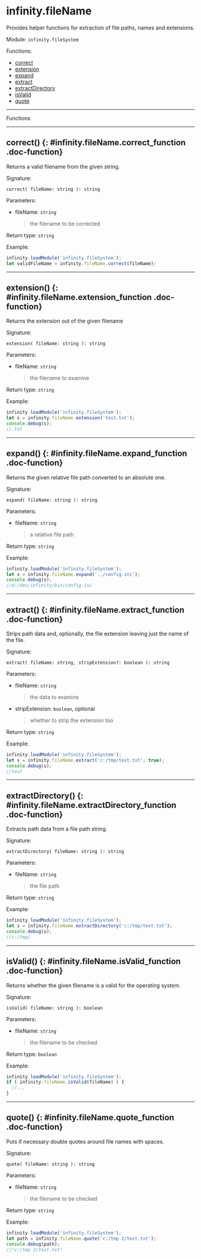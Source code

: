 ﻿# infinity.fileName

Provides helper functions for extraction of file paths, names and extensions.

Module: `infinity.fileSystem`

<div class="doc-toc" markdown="1">

<div class="doc-toc-heading">Functions:</div>

- [correct](#infinity.fileName.correct_function)
- [extension](#infinity.fileName.extension_function)
- [expand](#infinity.fileName.expand_function)
- [extract](#infinity.fileName.extract_function)
- [extractDirectory](#infinity.fileName.extractDirectory_function)
- [isValid](#infinity.fileName.isValid_function)
- [quote](#infinity.fileName.quote_function)

</div>

---

<div class="doc-heading">Functions</div>

---

## correct() {: #infinity.fileName.correct_function .doc-function}

Returns a valid filename from the given string.

Signature:
```
correct( fileName: string ): string
```

Parameters:

- fileName: `string`
  >the filename to be corrected


Return type: `string`

Example:

```typescript
infinity.loadModule('infinity.fileSystem');
let validFileName = infinity.fileName.correct(fileName);
```

---

## extension() {: #infinity.fileName.extension_function .doc-function}

Returns the extension out of the given filename

Signature:
```
extension( fileName: string ): string
```

Parameters:

- fileName: `string`
  >the filename to examine


Return type: `string`

Example:

```typescript
infinity.loadModule('infinity.fileSystem');
let s = infinity.fileName.extension('test.txt');
console.debug(s);
//.txt
```

---

## expand() {: #infinity.fileName.expand_function .doc-function}

Returns the given relative file path converted to an absolute one.

Signature:
```
expand( fileName: string ): string
```

Parameters:

- fileName: `string`
  >a relative file path


Return type: `string`

Example:

```typescript
infinity.loadModule('infinity.fileSystem');
let s = infinity.fileName.expand('../config.ini');
console.debug(s);
//d:/dev/infinity/bin/config.ini
```

---

## extract() {: #infinity.fileName.extract_function .doc-function}

Strips path data and, optionally, the file extension leaving just the name of the file.

Signature:
```
extract( fileName: string, stripExtension?: boolean ): string
```

Parameters:

- fileName: `string`
  >the data to examine

- stripExtension: `boolean`, optional
  >whether to strip the extension too


Return type: `string`

Example:

```typescript
infinity.loadModule('infinity.fileSystem');
let s = infinity.fileName.extract('c:/tmp/test.txt', true);
console.debug(s);
//test
```

---

## extractDirectory() {: #infinity.fileName.extractDirectory_function .doc-function}

Extracts path data from a file path string.

Signature:
```
extractDirectory( fileName: string ): string
```

Parameters:

- fileName: `string`
  >the file path


Return type: `string`

Example:

```typescript
infinity.loadModule('infinity.fileSystem');
let s = infinity.fileName.extractDirectory('c:/tmp/test.txt');
console.debug(s);
//c:/tmp/
```

---

## isValid() {: #infinity.fileName.isValid_function .doc-function}

Returns whether the given filename is a valid for the operating system.

Signature:
```
isValid( fileName: string ): boolean
```

Parameters:

- fileName: `string`
  >the filename to be checked


Return type: `boolean`

Example:

```typescript
infinity.loadModule('infinity.fileSystem');
if ( infinity.fileName.isValid(fileName) ) {
  //...
}
```

---

## quote() {: #infinity.fileName.quote_function .doc-function}

Puts if necessary double quotes around file names with spaces.

Signature:
```
quote( fileName: string ): string
```

Parameters:

- fileName: `string`
  >the filename to be checked


Return type: `string`

Example:

```typescript
infinity.loadModule('infinity.fileSystem');
let path = infinity.fileName.quote('c:/tmp 2/test.txt');
console.debug(path);
//"c:/tmp 2/test.txt"
```



